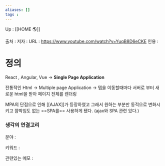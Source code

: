 ```yaml
---
aliases: []
tags : 
---
```

Up : [[HOME 🌎]]

출처 :
저자 :
URL : https://www.youtube.com/watch?v=YuqB8D6eCKE
인용 : 

# 정의
React , Angular, Vue -> **Single Page Application**

전통적인 Html -> Multiple page Application -> 텝을 이동할때마다 서버로 부터 새로운 html을 받아 페이지 전체를 렌더링

MPA의 단점으로 인해  [[AJAX]]가 등장하였고 그래서 원하는 부분만 동적으로 변화시키고 깜박임도 없는 ==SPA를== 사용하게 됐다.
(ajax와 SPA 관련 있다.)


### 생각의 연결고리
분야 :

키워드 :

관련있는 메모 :




